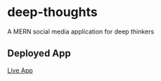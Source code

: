 # deep-thoughts

A MERN social media application for deep thinkers

## Deployed App

[Live App](https://fierce-stream-17891.herokuapp.com/)